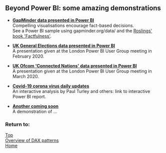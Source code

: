 ## Beyond Power BI: some amazing demonstrations

- **[GapMinder data presented in Power BI](https://beyondpowerbi.com/Power-BI-samples/GapMinder/)** <br>
  Compelling visualisations encourage fact-based decisions. <br>
  See a Power BI sample using gapminder.org/data/ and the [Roslings' book 'Factfulness'](https://en.wikipedia.org/wiki/Factfulness:_Ten_Reasons_We%27re_Wrong_About_the_World_%E2%80%93_and_Why_Things_Are_Better_Than_You_Think). 
  
- **[UK General Elections data presented in Power BI](https://beyondpowerbi.com/Power-BI-samples/General-Elections/)** <br>
  A presentation given at the London Power BI User Group meeting in February 2020.  
  
- **[UK Ofcom 'Connected Nations' data presented in Power BI](https://beyondpowerbi.com/Power-BI-samples/Ofcom-Connected-Nations/)** <br>
  A presentation given at the London Power BI User Group meeting in March 2020.  

- **[Covid-19 corona virus daily updates](https://beyondpowerbi.com/Power-BI-samples/covid-19-coronavirus-daily-updates/)** <br>
  An interactive analysis by Paul Turley and others: link to interactive Power BI report.

- **[Another coming soon](https://beyondpowerbi.com/Power-BI-samples/)** <br>
  A demonstration of ...  

### Return to: 
[Top](#beyond-power-bi-some-amazing-demonstrations)  
[Overview of DAX patterns](/Power-BI-samples-DAX-patterns)  
[Home](/.)

